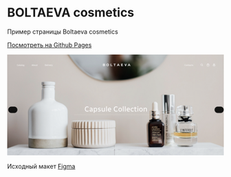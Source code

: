 # BOLTAEVA cosmetics #

Пример страницы Boltaeva cosmetics

[Посмотреть на Github Pages](https://vikahadosevich.github.io/Boltaeva-cosmetics/)

[![screenshot](img/screenshot.png)](https://vikahadosevich.github.io/Boltaeva-cosmetics/)

Исходный макет [Figma](https://www.figma.com/file/Xy5GI3XE69jSoOCYEVGpef/BOLTAEVA?node-id=245-1280&t=7Sxpa2Y7H9TBBENL-0)